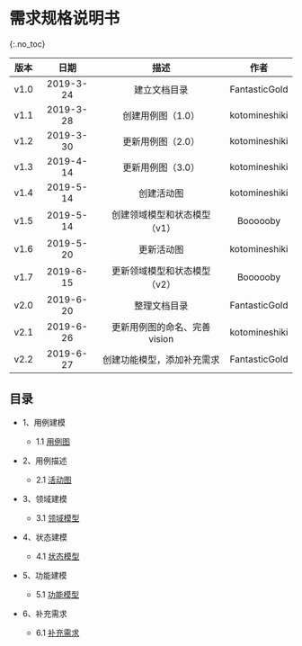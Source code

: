 # 需求规格说明书

{:.no_toc}

| 版本 |   日期    |             描述             |     作者      |
| :--: | :-------: | :--------------------------: | :-----------: |
| v1.0 | 2019-3-24 |         建立文档目录         | FantasticGold |
| v1.1 | 2019-3-28 |      创建用例图（1.0）       | kotomineshiki |
| v1.2 | 2019-3-30 |      更新用例图（2.0）       | kotomineshiki |
| v1.3 | 2019-4-14 |      更新用例图（3.0）       | kotomineshiki |
| v1.4 | 2019-5-14 |   创建活动图   | kotomineshiki |
| v1.5 | 2019-5-14 | 创建领域模型和状态模型（v1） |   Boooooby    |
| v1.6 | 2019-5-20 |       更新活动图       | kotomineshiki |
| v1.7 | 2019-6-15 | 更新领域模型和状态模型（v2） |   Boooooby    |
| v2.0 | 2019-6-20 |         整理文档目录         | FantasticGold |
| v2.1 | 2019-6-26 |         更新用例图的命名、完善vision     | kotomineshiki |
| v2.2 | 2019-6-27 | 创建功能模型，添加补充需求 | FantasticGold |

## 目录

+ 1、用例建模
  + 1.1 [用例图](https://swsad.github.io/Dashboard/documents/usecase_diagram/usecase_diagram)

+ 2、用例描述
  + 2.1 [活动图](https://swsad.github.io/Dashboard/documents/usecase_diagram/activity_diagram)

+ 3、领域建模
  + 3.1 [领域模型](https://swsad.github.io/Dashboard/6-requirement-specification/3.1-domain-models)

+ 4、状态建模
  + 4.1 [状态模型](https://swsad.github.io/Dashboard/6-requirement-specification/4.1-state-models)

+ 5、功能建模
  + 5.1 [功能模型](https://swsad.github.io/Dashboard/6-requirement-specification/5.1-system-sequence-diagrams)

+ 6、补充需求
  + 6.1 [补充需求](https://swsad.github.io/Dashboard/6-requirement-specification/6.1-supplementary-requirements)